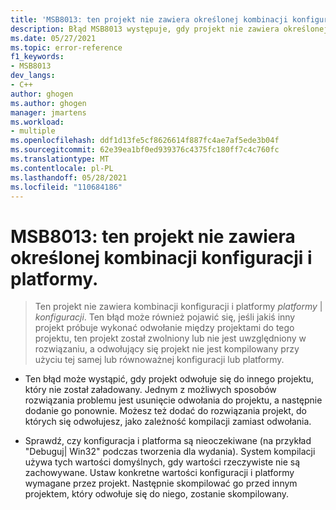 ```yaml
---
title: 'MSB8013: ten projekt nie zawiera określonej kombinacji konfiguracji i platformy.'
description: Błąd MSB8013 występuje, gdy projekt nie zawiera określonej kombinacji konfiguracji i platformy.
ms.date: 05/27/2021
ms.topic: error-reference
f1_keywords:
- MSB8013
dev_langs:
- C++
author: ghogen
ms.author: ghogen
manager: jmartens
ms.workload:
- multiple
ms.openlocfilehash: ddf1d13fe5cf8626614f887fc4ae7af5ede3b04f
ms.sourcegitcommit: 62e39ea1bf0ed939376c4375fc180ff7c4c760fc
ms.translationtype: MT
ms.contentlocale: pl-PL
ms.lasthandoff: 05/28/2021
ms.locfileid: "110684186"
---
```

# <a name="msb8013-this-project-doesnt-contain-the-configuration-and-platform-combination-specified"></a>MSB8013: ten projekt nie zawiera określonej kombinacji konfiguracji i platformy.

> Ten projekt nie zawiera kombinacji konfiguracji i platformy *platformy* &vert; *konfiguracji*. Ten błąd może również pojawić się, jeśli jakiś inny projekt próbuje wykonać odwołanie między projektami do tego projektu, ten projekt został zwolniony lub nie jest uwzględniony w rozwiązaniu, a odwołujący się projekt nie jest kompilowany przy użyciu tej samej lub równoważnej konfiguracji lub platformy.

- Ten błąd może wystąpić, gdy projekt odwołuje się do innego projektu, który nie został załadowany. Jednym z możliwych sposobów rozwiązania problemu jest usunięcie odwołania do projektu, a następnie dodanie go ponownie. Możesz też dodać do rozwiązania projekt, do których się odwołujesz, jako zależność kompilacji zamiast odwołania.

- Sprawdź, czy konfiguracja i platforma są nieoczekiwane (na przykład "Debuguj| Win32" podczas tworzenia dla wydania). System kompilacji używa tych wartości domyślnych, gdy wartości rzeczywiste nie są zachowywane. Ustaw konkretne wartości konfiguracji i platformy wymagane przez projekt. Następnie skompilować go przed innym projektem, który odwołuje się do niego, zostanie skompilowany.
